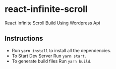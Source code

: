 # react-infinite-scroll
React Infinite Scroll Build Using Wordpress Api

## Instructions
* Run `yarn install` to install all the dependencies.
* To Start Dev Server Run `yarn start`.
* To generate build files Run `yarn build`.
